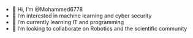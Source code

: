 - 👋 Hi, I’m @Mohammed6778
- 👀 I’m interested in machine learning and cyber security 
- 🌱 I’m currently learning IT and programming 
- 💞️ I’m looking to collaborate on Robotics and the scientific community 

<!---
Mohammed6778/Mohammed6778 is a ✨ special ✨ repository because its `README.md` (this file) appears on your GitHub profile.
You can click the Preview link to take a look at your changes.
--->
